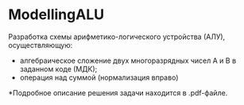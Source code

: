 # ModellingALU

Разработка схемы арифметико-логического устройства (АЛУ), осуществляющую: 
- алгебраическое сложение двух многоразрядных чисел A и B в заданном коде (МДК);
- операция над суммой (нормализация вправо)

*Подробное описание решения задачи находится в .pdf-файле.
